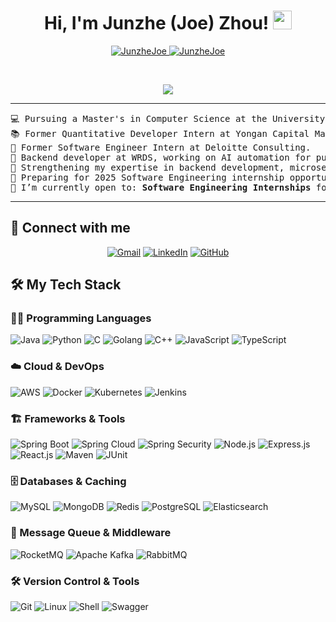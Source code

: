 <h1 align="center">
Hi, I'm Junzhe (Joe) Zhou!  
	<a href="https://github.com/JunzheJoe" target="_self">
		<img src="https://media.giphy.com/media/hvRJCLFzcasrR4ia7z/giphy.gif" width="30">
	</a>
</h1>

<p align="center">
	<a href="https://github.com/JunzheJoe">
		<img src="https://komarev.com/ghpvc/?username=JunzheJoe&label=Profile%20views&color=0e75b6&style=flat" alt="JunzheJoe" />
	</a>
	<a href="https://github.com/JunzheJoe">
		<img src="https://img.shields.io/github/followers/JunzheJoe?label=Followers" alt="JunzheJoe" />
	</a>
</p>

<br/>

<p align="center">
	<a href="https://github.com/JunzheJoe">
		<img src="https://readme-typing-svg.herokuapp.com?lines=CS+%40+UPenn;Software+Engineer+%7C+Quant+Dev;Backend+%7C+Full+Stack+Development;Always+learning+new+things&center=true&width=500&height=45">
	</a>
</p>

<hr>

<pre>
💻 Pursuing a Master's in Computer Science at the University of Pennsylvania, blending CS and Quantitative Finance.  
📚 Former Quantitative Developer Intern at Yongan Capital Management.  
🔧 Former Software Engineer Intern at Deloitte Consulting.  
🚀 Backend developer at WRDS, working on AI automation for public financial reports.  
🌱 Strengthening my expertise in backend development, microservices, and full-stack engineering.  
📌 Preparing for 2025 Software Engineering internship opportunities.  
🤔 I’m currently open to: <b>Software Engineering Internships</b> for Summer 2025.  
</pre>

<hr>

## 🤝 Connect with me  
<p align="center">
	<a href="mailto:gimezjz10@gmail.com"><img src="https://img.shields.io/badge/gmail-%23EA4335.svg?style=plastic&logo=gmail&logoColor=white" alt="Gmail"/></a>
	<a href="https://www.linkedin.com/in/joe-zhou844/"><img src="https://img.shields.io/badge/linkedin-%230A66C2.svg?style=plastic&logo=linkedin&logoColor=white" alt="LinkedIn"/></a>
	<a href="https://github.com/JunzheJoe"><img src="https://img.shields.io/badge/github-%23181717.svg?style=plastic&logo=github&logoColor=white" alt="GitHub"/></a>
</p>

## 🛠️ My Tech Stack  

### 👨‍💻 Programming Languages  
<p>
    <img alt="Java" src="https://img.shields.io/badge/Java-%23ED8B00.svg?logo=java&logoColor=white">
    <img alt="Python" src="https://img.shields.io/badge/Python-%2314354C.svg?logo=python&logoColor=white">
    <img alt="C" src="https://img.shields.io/badge/C-%2300599C.svg?logo=c&logoColor=white">
    <img alt="Golang" src="https://img.shields.io/badge/Go-%2300ADD8.svg?logo=go&logoColor=white">
    <img alt="C++" src="https://img.shields.io/badge/C++-%2300599C.svg?logo=c%2B%2B&logoColor=white">
    <img alt="JavaScript" src="https://img.shields.io/badge/JavaScript-%23F7DF1E.svg?logo=javascript&logoColor=black">
    <img alt="TypeScript" src="https://img.shields.io/badge/TypeScript-%23007ACC.svg?logo=typescript&logoColor=white">
</p>

### ☁️ Cloud & DevOps  
<p>
    <img alt="AWS" src="https://img.shields.io/badge/AWS-%23FF9900.svg?logo=amazonaws&logoColor=white">
    <img alt="Docker" src="https://img.shields.io/badge/Docker-%230db7ed.svg?logo=docker&logoColor=white">
    <img alt="Kubernetes" src="https://img.shields.io/badge/Kubernetes-%23326CE5.svg?logo=kubernetes&logoColor=white">
    <img alt="Jenkins" src="https://img.shields.io/badge/Jenkins-%23D24939.svg?logo=jenkins&logoColor=white">
</p>

### 🏗️ Frameworks & Tools  
<p>
    <img alt="Spring Boot" src="https://img.shields.io/badge/Spring%20Boot-%2334A853.svg?logo=springboot&logoColor=white">
    <img alt="Spring Cloud" src="https://img.shields.io/badge/Spring%20Cloud-%2334A853.svg?logo=spring&logoColor=white">
    <img alt="Spring Security" src="https://img.shields.io/badge/Spring%20Security-%2334A853.svg?logo=spring&logoColor=white">
    <img alt="Node.js" src="https://img.shields.io/badge/Node.js-%2343853D.svg?logo=node.js&logoColor=white">
    <img alt="Express.js" src="https://img.shields.io/badge/Express.js-%23404d59.svg?logo=express&logoColor=white">
    <img alt="React.js" src="https://img.shields.io/badge/React-%2361DAFB.svg?logo=react&logoColor=black">
    <img alt="Maven" src="https://img.shields.io/badge/Maven-%23C71A36.svg?logo=apachemaven&logoColor=white">
    <img alt="JUnit" src="https://img.shields.io/badge/JUnit-%2325A162.svg?logo=junit5&logoColor=white">
</p>

### 🗄️ Databases & Caching  
<p>
    <img alt="MySQL" src="https://img.shields.io/badge/MySQL-%2300758F.svg?logo=mysql&logoColor=white">
    <img alt="MongoDB" src="https://img.shields.io/badge/MongoDB-%2347A248.svg?logo=mongodb&logoColor=white">
    <img alt="Redis" src="https://img.shields.io/badge/Redis-%23DC382D.svg?logo=redis&logoColor=white">
    <img alt="PostgreSQL" src="https://img.shields.io/badge/PostgreSQL-%23336791.svg?logo=postgresql&logoColor=white">
    <img alt="Elasticsearch" src="https://img.shields.io/badge/Elasticsearch-%23005571.svg?logo=elasticsearch&logoColor=white">
</p>

### 🔄 Message Queue & Middleware  
<p>
    <img alt="RocketMQ" src="https://img.shields.io/badge/RocketMQ-%23DC382D.svg?logo=apache&logoColor=white">
    <img alt="Apache Kafka" src="https://img.shields.io/badge/Kafka-%23000000.svg?logo=apachekafka&logoColor=white">
    <img alt="RabbitMQ" src="https://img.shields.io/badge/RabbitMQ-%23FF6600.svg?logo=rabbitmq&logoColor=white">
</p>

### 🛠️ Version Control & Tools  
<p>
    <img alt="Git" src="https://img.shields.io/badge/Git-%23F05033.svg?logo=git&logoColor=white">
    <img alt="Linux" src="https://img.shields.io/badge/Linux-%23FCC624.svg?logo=linux&logoColor=black">
    <img alt="Shell" src="https://img.shields.io/badge/Shell%20Scripting-%2312100E.svg?logo=gnu-bash&logoColor=white">
    <img alt="Swagger" src="https://img.shields.io/badge/Swagger-%2385EA2D.svg?logo=swagger&logoColor=black">
</p>
